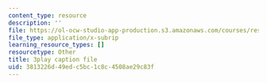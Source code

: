 ```yaml
---
content_type: resource
description: ''
file: https://ol-ocw-studio-app-production.s3.amazonaws.com/courses/res-18-006-calculus-revisited-single-variable-calculus-fall-2010/3813226d49edc5bc1c8c4508ae29c83f_elputTS7tAA.srt
file_type: application/x-subrip
learning_resource_types: []
resourcetype: Other
title: 3play caption file
uid: 3813226d-49ed-c5bc-1c8c-4508ae29c83f
---
```

